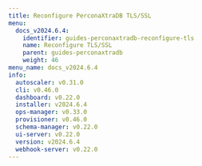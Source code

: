 ```yaml
---
title: Reconfigure PerconaXtraDB TLS/SSL
menu:
  docs_v2024.6.4:
    identifier: guides-perconaxtradb-reconfigure-tls
    name: Reconfigure TLS/SSL
    parent: guides-perconaxtradb
    weight: 46
menu_name: docs_v2024.6.4
info:
  autoscaler: v0.31.0
  cli: v0.46.0
  dashboard: v0.22.0
  installer: v2024.6.4
  ops-manager: v0.33.0
  provisioner: v0.46.0
  schema-manager: v0.22.0
  ui-server: v0.22.0
  version: v2024.6.4
  webhook-server: v0.22.0
---
```


